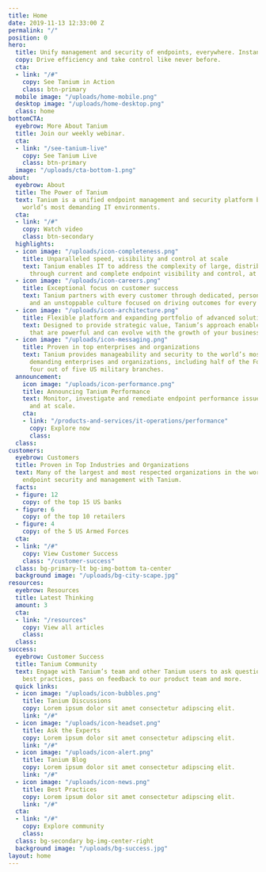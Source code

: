```yaml
---
title: Home
date: 2019-11-13 12:33:00 Z
permalink: "/"
position: 0
hero:
  title: Unify management and security of endpoints, everywhere. Instantly.
  copy: Drive efficiency and take control like never before.
  cta:
  - link: "/#"
    copy: See Tanium in Action
    class: btn-primary
  mobile image: "/uploads/home-mobile.png"
  desktop image: "/uploads/home-desktop.png"
  class: home
bottomCTA:
  eyebrow: More About Tanium
  title: Join our weekly webinar.
  cta:
  - link: "/see-tanium-live"
    copy: See Tanium Live
    class: btn-primary
  image: "/uploads/cta-bottom-1.png"
about:
  eyebrow: About
  title: The Power of Tanium
  text: Tanium is a unified endpoint management and security platform built for the
    world’s most demanding IT environments.
  cta:
  - link: "/#"
    copy: Watch video
    class: btn-secondary
  highlights:
  - icon image: "/uploads/icon-completeness.png"
    title: Unparalleled speed, visibility and control at scale
    text: Tanium enables IT to address the complexity of large, distributed networks
      through current and complete endpoint visibility and control, at scale.
  - icon image: "/uploads/icon-careers.png"
    title: Exceptional focus on customer success
    text: Tanium partners with every customer through dedicated, personalized service
      and an unstoppable culture focused on driving outcomes for every client.
  - icon image: "/uploads/icon-architecture.png"
    title: Flexible platform and expanding portfolio of advanced solutions
    text: Designed to provide strategic value, Tanium’s approach enables product solutions
      that are powerful and can evolve with the growth of your business.
  - icon image: "/uploads/icon-messaging.png"
    title: Proven in top enterprises and organizations
    text: Tanium provides manageability and security to the world’s most technically
      demanding enterprises and organizations, including half of the Fortune 100 and
      four out of five US military branches.
  announcement:
    icon image: "/uploads/icon-performance.png"
    title: Announcing Tanium Performance
    text: Monitor, investigate and remediate endpoint performance issues, quickly
      and at scale.
    cta:
    - link: "/products-and-services/it-operations/performance"
      copy: Explore now
      class: 
  class: 
customers:
  eyebrow: Customers
  title: Proven in Top Industries and Organizations
  text: Many of the largest and most respected organizations in the world re-platformed
    endpoint security and management with Tanium.
  facts:
  - figure: 12
    copy: of the top 15 US banks
  - figure: 6
    copy: of the top 10 retailers
  - figure: 4
    copy: of the 5 US Armed Forces
  cta:
  - link: "/#"
    copy: View Customer Success
    class: "/customer-success"
  class: bg-primary-lt bg-img-bottom ta-center
  background image: "/uploads/bg-city-scape.jpg"
resources:
  eyebrow: Resources
  title: Latest Thinking
  amount: 3
  cta:
  - link: "/resources"
    copy: View all articles
    class: 
  class: 
success:
  eyebrow: Customer Success
  title: Tanium Community
  text: Engage with Tanium’s team and other Tanium users to ask questions, learn about
    best practices, pass on feedback to our product team and more.
  quick links:
  - icon image: "/uploads/icon-bubbles.png"
    title: Tanium Discussions
    copy: Lorem ipsum dolor sit amet consectetur adipscing elit.
    link: "/#"
  - icon image: "/uploads/icon-headset.png"
    title: Ask the Experts
    copy: Lorem ipsum dolor sit amet consectetur adipscing elit.
    link: "/#"
  - icon image: "/uploads/icon-alert.png"
    title: Tanium Blog
    copy: Lorem ipsum dolor sit amet consectetur adipscing elit.
    link: "/#"
  - icon image: "/uploads/icon-news.png"
    title: Best Practices
    copy: Lorem ipsum dolor sit amet consectetur adipscing elit.
    link: "/#"
  cta:
  - link: "/#"
    copy: Explore community
    class: 
  class: bg-secondary bg-img-center-right
  background image: "/uploads/bg-success.jpg"
layout: home
---
```


